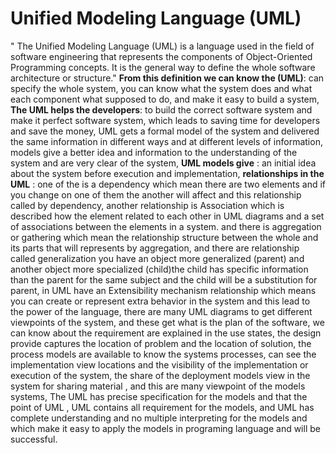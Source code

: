 # Unified Modeling Language (UML)

" The Unified Modeling Language (UML) is a language used in the field of software engineering that represents the components of Object-Oriented Programming concepts. It is the general way to define the whole software architecture or structure." 
**From this definition we can know the (UML)**: 
can specify the whole system, you can know what the system does and what each component what supposed to do, and make it easy to build a system, 
**The UML helps the developers**:
 to build the correct software system and make it perfect software system, which leads to saving time for developers and save the money, UML gets a formal model of  the system and delivered the same information in different ways and at different levels  of information, models give a better idea and information to the understanding of the system and are very clear of the system, 
 **UML models give** :
 an initial idea about the system before execution and implementation, 
 **relationships in the UML** :
 one of the is a dependency which mean there are two elements and if you change on one of them the another will affect and this relationship called by dependency, another relationship is Association which is described how the element related to each other in UML diagrams and a set of associations between the elements in a system. and there is aggregation or gathering which mean the relationship structure between the whole and its parts that will represents by aggregation, and there are relationship called generalization you have an object more generalized (parent) and another object more specialized (child)the child has specific information than the parent for the same subject and the child will be a substitution for parent, in UML have an Extensibility mechanism  relationship which means you can  create or represent extra behavior in the system and this lead to the power of the language, there are many UML diagrams to get different viewpoints of the system, and these get what is the plan of the software, we can know about the requirement are explained in the use states, the design provide captures the location of problem and the location of solution, the process models are available to know the systems processes, can see the implementation  view locations  and  the visibility of the implementation or execution of the system, the share of the deployment models view in the system for sharing material , and this are many viewpoint of the models systems, The UML has precise specification for the models and that the point of UML , UML contains all requirement for the models, and UML has complete understanding and no multiple interpreting for the models and which make it easy to apply the models in programing language and will be successful.
